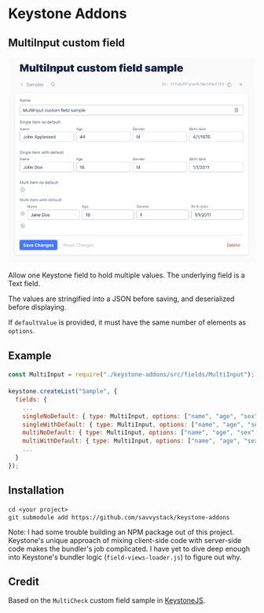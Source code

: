 # Keystone Addons

## MultiInput custom field

![Image of Yaktocat](docs/multiinput-screenshot.png)

Allow one Keystone field to hold multiple values. The underlying field is a Text field. 

The values are stringified into a JSON before saving, and deserialized before displaying.

If `defaultValue` is provided, it must have the same number of elements as `options`.



## Example

```javascript
const MultiInput = require("./keystone-addons/src/fields/MultiInput");

keystone.createList("Sample", {
  fields: {
    ...
    singleNoDefault: { type: MultiInput, options: ["name", "age", "sex", "birthDate"] },
    singleWithDefault: { type: MultiInput, options: ["name", "age", "sex", "birthDate"], defaultValue: ["default", 18, "M", "1/1/2011"] },
    multiNoDefault: { type: MultiInput, options: ["name", "age", "sex", "birthDate"], multi: true },
    multiWithDefault: { type: MultiInput, options: ["name", "age", "sex", "birthDate"], multi: true, defaultValue: ["default", 18, "M", "1/1/2011"] },
    ...
  }
});

```

## Installation

```
cd <your project>
git submodule add https://github.com/savvystack/keystone-addons
```

Note: I had some trouble building an NPM package out of this project. Keystone's unique approach of mixing
 client-side code with server-side code makes the bundler's job complicated. I have yet to dive deep
enough into Keystone's bundler logic (`field-views-loader.js`) to figure out why.


## Credit
Based on the `MultiCheck` custom field sample in [KeystoneJS](https://www.keystonejs.com).